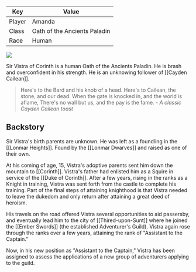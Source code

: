| Key | Value |
|-----|-------|
| Player | Amanda |
| Class | Oath of the Ancients Paladin |
| Race | Human |

![](sir-vistra.jpg)

Sir Vistra of Corinth is a human Oath of the Ancients Paladin. He is brash and overconfident in his strength. He is an unknowing follower of  [[Cayden Cailean]].

> Here's to the Bard and his knob of a head. Here's to Cailean, the stone, and our dead. When the gate is knocked in, and the world is aflame, There's no wall but us, and the pay is the fame. - *A classic Cayden Cailean toast*

## Backstory

Sir Vistra's birth parents are unknown. He was left as a foundling in the [[Lonmar Heights]]. Found by the [[Lonmar Dwarves]] and raised as one of their own.

At his coming of age, 15, Vistra's adoptive parents sent him down the mountain to [[Corinth]]. Vistra's father had enlisted him as a Squire in service of the [[Duke of Corinth]]. After a few years, rising in the ranks as a Knight in training, Vistra was sent forth from the castle to complete his training. Part of the final steps of attaining knighthood is that Vistra needed to leave the dukedom and only return after attaining a great deed of heroism.

His travels on the road offered Vistra several opportunities to aid passersby, and eventually lead him to the city of [[Thired-upon-Sunt]] where he joined the [[Ember Swords]] (the established Adventurer's Guild). Vistra again rose through the ranks over a few years, attaining the rank of "Assistant to the Captain."

Now, in his new position as "Assistant to the Captain," Vistra has been assigned to assess the applications of a new group of adventurers applying to the guild.